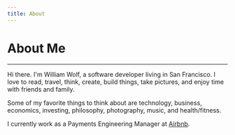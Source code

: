 ```yaml
---
title: About
---
```


# About Me
- - -

Hi there. I'm William Wolf, a software developer living in San Francisco. I love to read, travel,
think, create, build things, take pictures, and enjoy time with friends and family.

Some of my favorite things to think about are technology, business,
economics, investing, philosophy, photography, music, and health/fitness.

I currently work as a Payments Engineering Manager at [Airbnb](https://airbnb.com).